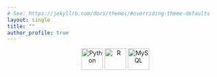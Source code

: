 ```yaml
---
# See: https://jekyllrb.com/docs/themes/#overriding-theme-defaults
layout: single
title: ""
author_profile: true
---
```


<p align="center">
  <img src="https://cdn.jsdelivr.net/gh/devicons/devicon/icons/python/python-original.svg" width="50" alt="Python">
  <img src="https://cdn.jsdelivr.net/gh/devicons/devicon/icons/r/r-original.svg" width="50" alt="R">
  <img src="https://cdn.jsdelivr.net/gh/devicons/devicon/icons/mysql/mysql-original.svg" width="50" alt="MySQL">
</p>
